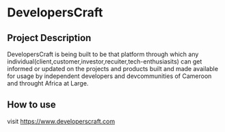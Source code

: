 # DevelopersCraft


## Project Description
DevelopersCraft is being built to be that platform through which any individual(client,customer,investor,recuiter,tech-enthusiasits) can get informed or updated on the projects and products built and made available for usage by independent developers and devcommunities of Cameroon and throught Africa at Large.

## How to use


visit https://www.developerscraft.com


